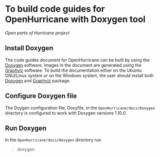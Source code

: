 ﻿# To build code guides for OpenHurricane with Doxygen tool 

*Open parts of Hurricane project*

## Install Doxygen

The code guides document for OpenHurricane can be built by using the [Doxygen](https://www.doxygen.nl/index.html "Doxygen software") software.
Images in the document are generated using the [Graphviz](https://graphviz.org/ "Graphviz software") software.
To build the documentation either on the Ubuntu GNU/Linux system or on the Windows system, the user should install both [Doxygen](https://www.doxygen.nl/index.html "Doxygen software")
and [Graphviz](https://graphviz.org/ "Graphviz software") package.

## Configure Doxygen file

The Doygen configuration file, Doxyfile, in the ```OpenHurricane/docs/Doxygen```
directory is configured to work with Doxygen versions 1.10.0.

## Run Doxygen

In the ```OpenHurricane/docs/Doxygen``` directory run
> doxygen
